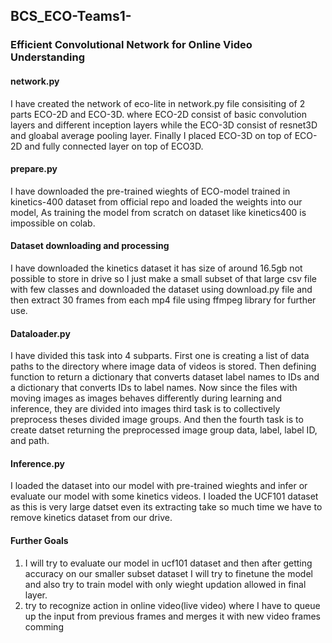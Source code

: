 ## BCS_ECO-Teams1-
### Efficient Convolutional Network for Online Video Understanding
 
#### network.py
I have created the network of eco-lite in network.py file consisiting of 2 parts ECO-2D and ECO-3D.
where ECO-2D consist of basic convolution layers and different inception layers while the ECO-3D consist of resnet3D and gloabal average pooling layer.
Finally I placed ECO-3D on top of ECO-2D and fully connected layer on top of ECO3D.

#### prepare.py
I have downloaded the pre-trained wieghts of ECO-model trained in kinetics-400 dataset from official repo and loaded the weights into our model, As training the model from scratch on dataset like kinetics400 is impossible on colab.

#### Dataset downloading and processing
I have downloaded the kinetics dataset it has size of around 16.5gb not possible to store in drive so I just make a small subset of that large csv file with few classes and downloaded the dataset using download.py file and then extract 30 frames from each mp4 file using ffmpeg library for further use.

#### Dataloader.py
I have divided this task into 4 subparts. First one is creating a list of data paths to the directory where image data of videos is stored. Then defining function to return a dictionary that converts dataset label names to IDs and a dictionary that converts IDs to label names. Now since the files with moving images as images behaves differently during learning and inference, they are divided into images third task is to collectively preprocess theses divided image groups. And then the fourth task is to create datset returning the preprocessed image group data, label, label ID, and path.

#### Inference.py 
I loaded the dataset into our model with pre-trained wieghts and infer or evaluate our model with some kinetics videos. I loaded the UCF101 dataset as this is very large datset even its extracting take so much time we have to remove kinetics dataset from our drive.

#### Further Goals
<ol>
<li> I will try to evaluate our model in ucf101 dataset and then after getting accuracy on our smaller subset dataset I will try to finetune the model and also try to train model with only wieght updation allowed in final layer. 
<li> try to recognize action in online video(live video) where I have to queue up the input from previous frames and merges it with new video frames comming 
</ol>

   


   
